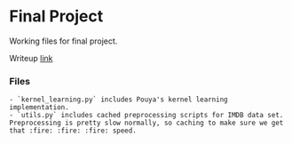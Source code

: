 # Final Project

Working files for final project.

Writeup [link](https://www.overleaf.com/8536535955nfrdkcfkfrsg)

### Files
	- `kernel_learning.py` includes Pouya's kernel learning implementation.
	- `utils.py` includes cached preprocessing scripts for IMDB data set.  Preprocessing is pretty slow normally, so caching to make sure we get that :fire: :fire: :fire: speed.